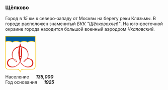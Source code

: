 <!--2023-02-23 01:40:39-->
### Щёлково
Город в *15* км к северо-западу от Москвы на берегу реки Клязьмы.
В городе расположен знаменитый *БКК "Щёлковохлеб"*.
На юго-восточной окраине города находится большой военный аэродром *Чкаловский*.

<img src="./Schyolkovo.png" width="96px"><br>
Население &emsp; ***135,000*** &emsp;<br>
Год&nbsp;основания &emsp; ***1925***